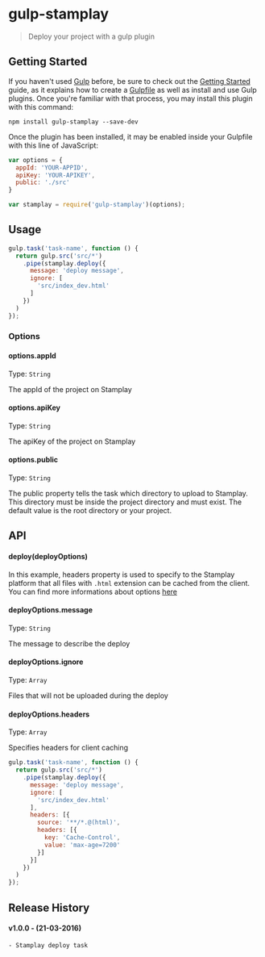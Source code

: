 # gulp-stamplay

> Deploy your project with a gulp plugin

## Getting Started
If you haven't used [Gulp](http://gulpjs.com/) before, be sure to check out the [Getting Started](https://github.com/gulpjs/gulp/blob/master/docs/getting-started.md) guide, as it explains how to create a [Gulpfile](https://github.com/gulpjs/gulp/blob/master/docs/getting-started.md#3-create-a-gulpfilejs-at-the-root-of-your-project) as well as install and use Gulp plugins. Once you're familiar with that process, you may install this plugin with this command:

```shell
npm install gulp-stamplay --save-dev
```

Once the plugin has been installed, it may be enabled inside your Gulpfile with this line of JavaScript:

```js
var options = {
  appId: 'YOUR-APPID',
  apiKey: 'YOUR-APIKEY',
  public: './src'
}

var stamplay = require('gulp-stamplay')(options);
```

## Usage

```js
gulp.task('task-name', function () {
  return gulp.src('src/*')
    .pipe(stamplay.deploy({
      message: 'deploy message',
      ignore: [
        'src/index_dev.html'
      ]
    })
  )
});
```

### Options

#### options.appId
Type: `String`

The appId of the project on Stamplay

#### options.apiKey
Type: `String`

The apiKey of the project on Stamplay

#### options.public
Type: `String`

The public property tells the task which directory to upload to Stamplay. This directory must be inside the project directory and must exist. The default value is the root directory or your project.

## API

#### deploy(deployOptions)
In this example, headers property is used to specify to the Stamplay platform that all files with `.html` extension can be cached from the client. You can find more informations about options [here](https://stamplay.com/docs/hosting/command-line)

#### deployOptions.message
Type: `String`

The message to describe the deploy

#### deployOptions.ignore
Type: `Array`

Files that will not be uploaded during the deploy

#### deployOptions.headers
Type: `Array`

Specifies headers for client caching

```js
gulp.task('task-name', function () {
  return gulp.src('src/*')
    .pipe(stamplay.deploy({
      message: 'deploy message',
      ignore: [
        'src/index_dev.html'
      ],
      headers: [{
        source: '**/*.@(html)',
        headers: [{
          key: 'Cache-Control',
          value: 'max-age=7200'
        }]
      }]
    })
  )
});
```

## Release History
#### v1.0.0 - (21-03-2016)
    - Stamplay deploy task


